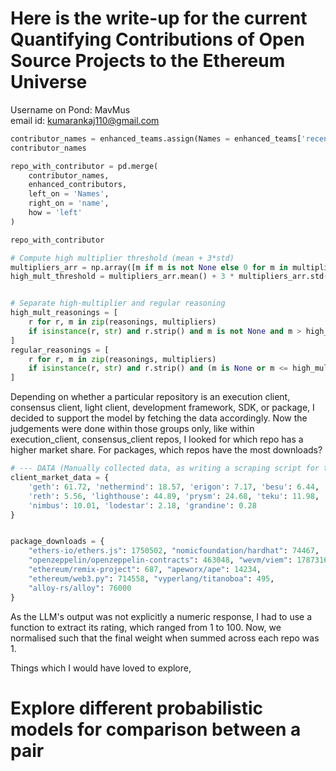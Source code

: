 # Here is the write-up for the current Quantifying Contributions of Open Source Projects to the Ethereum Universe
Username on Pond: MavMus <br />
email id: kumarankaj110@gmail.com


```python
contributor_names = enhanced_teams.assign(Names = enhanced_teams['recentContributors'].str.split(', ')).explode('Names')
contributor_names

repo_with_contributor = pd.merge(
    contributor_names,
    enhanced_contributors,
    left_on = 'Names',
    right_on = 'name',
    how = 'left'
)

repo_with_contributor


```

```python
# Compute high multiplier threshold (mean + 3*std)
multipliers_arr = np.array([m if m is not None else 0 for m in multipliers])
high_mult_threshold = multipliers_arr.mean() + 3 * multipliers_arr.std()


# Separate high-multiplier and regular reasoning
high_mult_reasonings = [
    r for r, m in zip(reasonings, multipliers)
    if isinstance(r, str) and r.strip() and m is not None and m > high_mult_threshold
]
regular_reasonings = [
    r for r, m in zip(reasonings, multipliers)
    if isinstance(r, str) and r.strip() and (m is None or m <= high_mult_threshold)
]

```

Depending on whether a particular repository is an execution client, consensus client, light client, development framework, SDK, or package, I decided to support the model by fetching the data accordingly. 
Now the judgements were done within those groups only, like within execution_client, consensus_client repos, I looked for which repo has a higher market share. For packages, which repos have the most downloads?


```python
# --- DATA (Manually collected data, as writing a scraping script for this limited number was pointless) ---
client_market_data = {
    'geth': 61.72, 'nethermind': 18.57, 'erigon': 7.17, 'besu': 6.44,
    'reth': 5.56, 'lighthouse': 44.89, 'prysm': 24.68, 'teku': 11.98,
    'nimbus': 10.01, 'lodestar': 2.18, 'grandine': 0.28
}


package_downloads = {
    "ethers-io/ethers.js": 1750502, "nomicfoundation/hardhat": 74467,
    "openzeppelin/openzeppelin-contracts": 463048, "wevm/viem": 1787316,
    "ethereum/remix-project": 687, "apeworx/ape": 14234,
    "ethereum/web3.py": 714558, "vyperlang/titanoboa": 495,
    "alloy-rs/alloy": 76000
}
```
As the LLM's output was not explicitly a numeric response, I had to use a function to extract its rating, which ranged from 1 to 100. Now, we normalised such that the final weight when summed across each repo was 1.

Things which I would have loved to explore,
# Explore different probabilistic models for comparison between a pair

